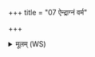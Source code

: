+++
title = "07 ऐन्द्राग्नं वर्म"

+++
<details><summary>मूलम् (WS)</summary>

ऐन्द्राग्नं वर्म बहुलं यदुग्रं विश्वे देवा नाति विध्यन्ति सर्वे ।  
तत्ते तन्वं त्रायतां सर्वतो बृहदायुष्मान् जरदष्टिर्यथासत् ॥ ८ ॥
</details>